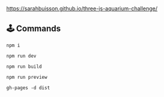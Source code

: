 # 
https://sarahbuisson.github.io/three-js-aquarium-challenge/

## 🕹️ Commands

`npm i`

`npm run dev`

`npm run build`

`npm run preview`

`gh-pages -d dist`
